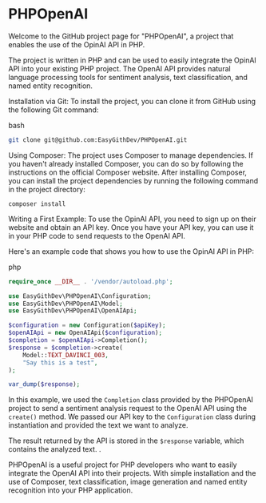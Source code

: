 # PHPOpenAI

Welcome to the GitHub project page for "PHPOpenAI", a project that enables the use of the OpinAI API in PHP.

The project is written in PHP and can be used to easily integrate the OpinAI API into your existing PHP project. The OpenAI API provides natural language processing tools for sentiment analysis, text classification, and named entity recognition.

Installation via Git: To install the project, you can clone it from GitHub using the following Git command:

bash

```bash
git clone git@github.com:EasyGithDev/PHPOpenAI.git
```

Using Composer: The project uses Composer to manage dependencies. If you haven't already installed Composer, you can do so by following the instructions on the official Composer website. After installing Composer, you can install the project dependencies by running the following command in the project directory:

`composer install`

Writing a First Example: To use the OpinAI API, you need to sign up on their website and obtain an API key. Once you have your API key, you can use it in your PHP code to send requests to the OpenAI API.

Here's an example code that shows you how to use the OpinAI API in PHP:

php

```php
require_once __DIR__ . '/vendor/autoload.php';

use EasyGithDev\PHPOpenAI\Configuration;
use EasyGithDev\PHPOpenAI\Model;
use EasyGithDev\PHPOpenAI\OpenAIApi;

$configuration = new Configuration($apiKey);
$openAIApi = new OpenAIApi($configuration);
$completion = $openAIApi->Completion();
$response = $completion->create(
    Model::TEXT_DAVINCI_003,
    "Say this is a test",    
);

var_dump($response);
```

In this example, we used the `Completion` class provided by the PHPOpenAI project to send a sentiment analysis request to the OpenAI API using the `create()` method. We passed our API key to the `Configuration` class during instantiation and provided the text we want to analyze.

The result returned by the API is stored in the `$response` variable, which contains the analyzed text. .

PHPOpenAI is a useful project for PHP developers who want to easily integrate the OpenAI API into their projects. With simple installation and the use of Composer, text classification, image generation and named entity recognition into your PHP application.